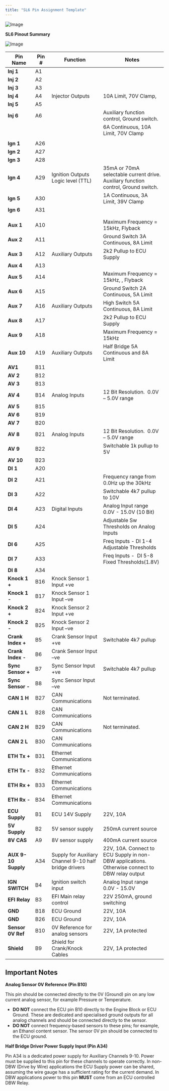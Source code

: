 ```yaml
---
title: "SL6 Pin Assignment Template"
---
```


![Image](</lib/NewItem71.png>)

**SL6 Pinout Summary**



![Image](</lib/temp4.jpg>)


| **Pin Name**        | **Pin #** | **Function**                                          | **Notes**                                                                                                |
| ------------------- | --------- | ----------------------------------------------------- | -------------------------------------------------------------------------------------------------------- |
| **Inj 1**           | A1        |                                                       |                                                                                                          |
| **Inj 2**           | A2        |                                                       |                                                                                                          |
| **Inj 3**           | A3        |                                                       |                                                                                                          |
| **Inj 4**           | A4        | Injector Outputs                                      | &#49;0A Limit, 70V Clamp,                                                                                |
| **Inj 5**           | A5        |                                                       |                                                                                                          |
| **Inj 6**           | A6        |                                                       | Auxiliary function control, Ground switch.&nbsp;                                                         |
|                     |           |                                                       | &#54;A Continuous, 10A Limit, 70V Clamp                                                                  |
|                     |           |                                                       |                                                                                                          |
| **Ign 1**           | A26       |                                                       |                                                                                                          |
| **Ign 2**           | A27       |                                                       |                                                                                                          |
| **Ign 3**           | A28       |                                                       |                                                                                                          |
| **Ign 4**           | A29       | Ignition Outputs Logic level (TTL)                    | &#51;5mA or 70mA selectable current drive. Auxiliary function control, Ground switch.                    |
| **Ign 5**           | A30       |                                                       | &#49;A Continuous, 3A Limit, 39V Clamp                                                                   |
| **Ign 6**           | A31       |                                                       |                                                                                                          |
|                     |           |                                                       |                                                                                                          |
|                     |           |                                                       |                                                                                                          |
| **Aux 1**           | A10       |                                                       | Maximum Frequency = 15kHz, Flyback                                                                       |
| **Aux 2**           | A11       |                                                       | Ground Switch 3A Continuous, 8A Limit                                                                    |
| **Aux 3**           | A12       | Auxiliary Outputs&nbsp;                               | &#50;k2 Pullup to ECU Supply                                                                             |
| **Aux 4**           | A13       |                                                       | &nbsp;                                                                                                   |
| **Aux 5**           | A14       |                                                       | Maximum Frequency = 15kHz, , Flyback                                                                     |
| **Aux 6**           | A15&nbsp; |                                                       | Ground Switch 2A Continuous, 5A Limit                                                                    |
| **Aux 7**           | A16       | Auxiliary Outputs                                     | High Switch 5A Continuous, 8A Limit                                                                      |
| **Aux 8**           | A17       |                                                       | &#50;k2 Pullup to ECU Supply                                                                             |
| **Aux 9**           | A18       |                                                       | Maximum Frequency = 15kHz                                                                                |
| **Aux 10**          | A19       | Auxiliary Outputs                                     | Half Bridge 5A Continuous and 8A Limit                                                                   |
| **AV1**             | B11       |                                                       |                                                                                                          |
| **AV 2**            | B12       |                                                       | &nbsp;                                                                                                   |
| **AV 3**            | B13       |                                                       |                                                                                                          |
| **AV 4**            | B14       | Analog Inputs                                         | &#49;2 Bit Resolution.&nbsp; 0.0V – 5.0V range                                                           |
| **AV 5**            | B15       |                                                       |                                                                                                          |
| **AV 6**            | B19       |                                                       |                                                                                                          |
| **AV 7**            | B20       |                                                       |                                                                                                          |
| **AV 8**            | B21       | Analog Inputs                                         | &#49;2 Bit Resolution.&nbsp; 0.0V – 5.0V range                                                           |
| **AV 9**            | B22       |                                                       | Switchable 1k pullup to 5V                                                                               |
| **AV 10**           | B23       |                                                       |                                                                                                          |
| **DI 1**            | A20       |                                                       |                                                                                                          |
| **DI 2**            | A21       |                                                       | Frequency range from 0.0Hz up the 30kHz                                                                  |
| **DI 3**            | A22       |                                                       | Switchable 4k7 pullup to 10V                                                                             |
| **DI 4**            | A23       | Digital Inputs                                        | Analog Input range&nbsp; 0.0V - 15.0V (10 Bit)                                                           |
| **DI 5**            | A24       |                                                       | Adjustable Sw Thresholds on Analog Inputs&nbsp;                                                          |
| **DI 6**            | A25       |                                                       | Freq Inputs - DI 1-4 Adjustable Thresholds                                                               |
| **DI 7**            | A33       |                                                       | Freq Inputs -&nbsp; DI 5-8 Fixed Thresholds(1.8V)&nbsp;                                                  |
| **DI 8**            | A34       |                                                       |                                                                                                          |
| **Knock 1 +**       | B16       | Knock Sensor 1 Input +ve                              |                                                                                                          |
| **Knock 1 -**       | B17       | Knock Sensor 1 Input –ve                              |                                                                                                          |
| **Knock 2 +**       | B24       | Knock Sensor 2 Input +ve                              |                                                                                                          |
| **Knock 2 -**       | B25       | Knock Sensor 2 Input –ve                              |                                                                                                          |
| **Crank Index +**   | B5        | Crank Sensor Input +ve                                | Switchable 4k7 pullup                                                                                    |
| **Crank Index -**   | B6        | Crank Sensor Input –ve                                |                                                                                                          |
| **Sync Sensor +**   | B7        | Sync Sensor Input +ve                                 | Switchable 4k7 pullup                                                                                    |
| **Sync Sensor -**   | B8        | Sync Sensor Input –ve                                 |                                                                                                          |
| **CAN 1 H**&nbsp;   | B27       | CAN Communications                                    | Not terminated.&nbsp;                                                                                    |
| **CAN 1 L**&nbsp;   | B28       | CAN Communications                                    |                                                                                                          |
| **CAN 2 H**&nbsp;   | B29       | CAN Communications                                    | Not terminated.                                                                                          |
| **CAN 2 L**&nbsp;   | B30       | CAN Communications                                    |                                                                                                          |
| **ETH Tx +**        | B31       | Ethernet Communications                               |                                                                                                          |
| **ETH Tx -**        | B32       | Ethernet Communications                               |                                                                                                          |
| **ETH Rx +**        | B33       | Ethernet Communications                               |                                                                                                          |
| **ETH Rx -**        | B34       | Ethernet Communications                               |                                                                                                          |
| **ECU Supply**      | B1        | ECU 14V Supply                                        | &#50;2V, 10A                                                                                             |
| **&#53;V Supply**   | B2        | &#53;V sensor supply                                  | &#50;50mA current source                                                                                 |
| **&#56;V CAS**      | A9        | &#56;V sensor supply&nbsp;                            | &#52;00mA current source                                                                                 |
| **AUX 9-10 Supply** | A34       | Supply for Auxiliary Channel 9-10 half bridge drivers | &#50;2V, 10A. Connect to ECU Supply in non-DBW applications.&nbsp; Otherwise connect to DBW relay output |
| **IGN SWITCH**      | B4        | Ignition switch input                                 | Analog Input range&nbsp; 0.0V - 15.0V                                                                    |
| **EFI Relay**       | B3        | EFI Main relay control                                | &#50;2V 250mA, ground switching                                                                          |
| **GND**             | B18       | ECU Ground                                            | &#50;2V, 10A                                                                                             |
| **GND**             | B26       | ECU Ground                                            | &#50;2V, 10A                                                                                             |
| **Sensor 0V Ref**   | B10       | &#48;V Reference for analog sensors                   | &#50;2V, 1A protected                                                                                    |
| **Shield**          | B9        | Shield for Crank/Knock Cables                         | &#50;2V, 1A protected                                                                                    |




## Important Notes


**Analog Sensor 0V Reference (Pin B10)**

This pin should be connected directly to the 0V (Ground) pin on any low current analog sensor, for example Pressure or Temperature.

* **DO NOT** connect the ECU pin B10 directly to the Engine Block or ECU Ground. These are dedicated and specialised ground outputs for all analog channels and should be connected directly to the sensor.
* **DO NOT** connect frequency-based sensors to these pins; for example, an Ethanol content sensor. The sensor 0V pin should be connected to the ECU ground.&nbsp;



**Half Bridge Driver Power Supply Input (Pin A34)**

Pin A34 is a dedicated power supply for Auxiliary Channels 9-10. Power must be supplied to this pin for these channels to operate correctly. In non-DBW (Drive by Wire) applications the ECU Supply power can be shared, assuming the wire gauge has a sufficient rating for the current demand. In DBW applications power to this pin **MUST** come from an ECU controlled DBW Relay.

